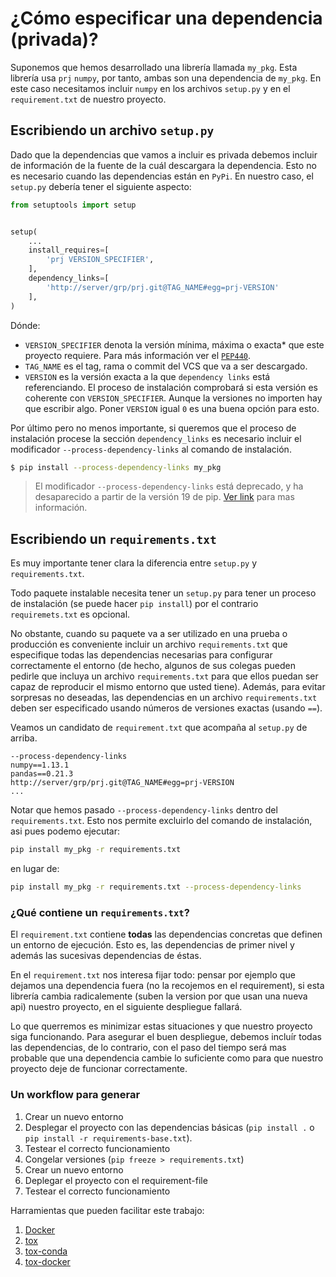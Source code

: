 # ¿Cómo especificar una dependencia (privada)?

Suponemos que hemos desarrollado una librería llamada `my_pkg`. Esta librería
usa `prj` `numpy`, por tanto, ambas son una dependencia de `my_pkg`. En este
caso necesitamos incluir `numpy` en los archivos `setup.py` y en el
`requirement.txt` de nuestro proyecto.

## Escribiendo un archivo `setup.py`

Dado que la dependencias que vamos a incluir es privada debemos incluir
de información de la fuente de la cuál descargara la dependencia. Esto no es
necesario cuando las dependencias están en `PyPi`.
En nuestro caso, el `setup.py` debería tener el siguiente aspecto:

```python
from setuptools import setup


setup(
    ...
    install_requires=[
        'prj VERSION_SPECIFIER',
    ],
    dependency_links=[
        'http://server/grp/prj.git@TAG_NAME#egg=prj-VERSION'
    ],
)
```

Dónde:

- `VERSION_SPECIFIER` denota la versión mínima, máxima o exacta* que este
  proyecto requiere. Para más información ver el
  [`PEP440`](https://www.python.org/dev/peps/pep-0440/).
- `TAG_NAME` es el tag, rama o commit del VCS que va a ser descargado.
- `VERSION` es la versión exacta a la que `dependency links` está referenciando.
  El proceso de instalación comprobará si esta versión es coherente con
  `VERSION_SPECIFIER`. Aunque la versiones no importen hay que escribir algo.
  Poner `VERSION` igual `0` es una buena opción para esto.


Por último pero no menos importante, si queremos que el proceso de instalación
procese la sección `dependency_links` es necesario incluir el modificador
`--process-dependency-links` al comando de instalación.


```bash
$ pip install --process-dependency-links my_pkg
```

> El modificador `--process-dependency-links` está deprecado, y ha desaparecido
> a partir de la versión 19 de pip.
> [Ver link](https://github.com/pypa/pip/issues/6162) para mas información.

## Escribiendo un `requirements.txt`

Es muy importante tener clara la diferencia entre `setup.py` y
`requirements.txt`.

Todo paquete instalable necesita tener un `setup.py` para tener un proceso
de instalación (se puede hacer `pip install`) por el contrario `requiremets.txt`
es opcional.

No obstante, cuando su paquete va a ser utilizado en una prueba o producción
es conveniente incluir un archivo `requirements.txt` que especifique
todas las dependencias necesarias para configurar correctamente el entorno
(de hecho, algunos de sus colegas pueden pedirle que incluya un archivo
`requirements.txt` para que ellos puedan ser capaz de reproducir el mismo
entorno que usted tiene). Además, para evitar sorpresas no deseadas, las
dependencias en un archivo `requirements.txt` deben ser especificado usando
números de versiones exactas (usando `==`).

Veamos un candidato de `requirement.txt` que acompaña al `setup.py` de arriba.

```
--process-dependency-links
numpy==1.13.1
pandas==0.21.3
http://server/grp/prj.git@TAG_NAME#egg=prj-VERSION
...
```

Notar que hemos pasado `--process-dependency-links` dentro del `requirements.txt`.
Esto nos permite excluirlo del comando de instalación, asi pues podemo ejecutar:

```bash
pip install my_pkg -r requirements.txt
```

en lugar de:

```bash
pip install my_pkg -r requirements.txt --process-dependency-links
```

### ¿Qué contiene un `requirements.txt`?

El `requirement.txt` contiene **todas** las dependencias concretas que definen un
entorno de ejecución. Esto es, las dependencias de primer nivel y además las
sucesivas dependencias de éstas.

En el `requirement.txt` nos interesa fijar todo: pensar por ejemplo que dejamos
una dependencia fuera (no la recojemos en el requirement), si esta librería
cambia radicalemente (suben la version por que usan una nueva api) nuestro
proyecto, en el siguiente despliegue fallará.

Lo que querremos es minimizar estas situaciones y que nuestro proyecto siga
funcionando. Para asegurar el buen despliegue, debemos incluír todas las
dependencias, de lo contrario, con el paso del tiempo será mas probable que
una dependencia cambie lo suficiente como para que nuestro proyecto deje de
funcionar correctamente.

### Un workflow para generar

1. Crear un nuevo entorno
1. Desplegar el proyecto con las dependencias básicas (`pip install .` o
   `pip install -r requirements-base.txt`).
1. Testear el correcto funcionamiento
1. Congelar versiones (`pip freeze > requirements.txt`)
1. Crear un nuevo entorno
1. Deplegar el proyecto con el requirement-file
1. Testear el correcto funcionamiento

Harramientas que pueden facilitar este trabajo:

1. [Docker](https://www.docker.com/get-started)
1. [tox](https://tox.readthedocs.io/en/latest/)
1. [tox-conda](https://github.com/tox-dev/tox-conda)
1. [tox-docker](https://github.com/tox-dev/tox-docker)


